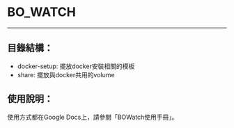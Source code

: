 # BO_WATCH
--------

## 目錄結構：
  - docker-setup: 擺放docker安裝相關的模板
  - share: 擺放與docker共用的volume
  
## 使用說明：
  使用方式都在Google Docs上，請參閱「BOWatch使用手冊」。